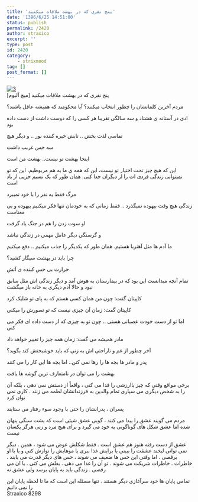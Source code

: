 ```yaml
---
title: 'پنج نفری که در بهشت ملاقات میکنید'
date: '1396/6/25 14:51:00'
status: publish
permalink: /2420
author: straxico
excerpt: ''
type: post
id: 2420
category:
    - strixmood
tag: []
post_format: []
---
```

[![3](../../uploads/2016/11/3-238x300.png)](http://localhost/wp-content/uploads/2016/11/3.png)  
پنج نفری که در بهشت ملاقات میکنید \[میچ آلبوم\]

مردم آخرین کلماتشان را چطور انتخاب میکنند؟ آیا محکومند که همیشه عاقل باشند؟

ادی در آستانه ی هشتاد و سه سالگی تقریبا هر کسی را که دوست داشت از دست داده بود

تماسی لذت بخش .. تابش خیره کننده نور .. و دیگر هیچ

سه حس غریب داشت

اینجا بهشت تو نیست.. بهشت من است

این که هیچ چیز تحت اختیار تو نیست، این که همه ی ما به هم مربوطیم، این که تو نمیتوانی زندگی فردی ات را از دیگران جدا کنی. همان طور که یک نسیم جزیی از باد است

مرگ فقط یه نفر را با خود نمیبرد

زندگی هیچ وقت بیهوده نمیگذرد .. فقط زمانی که به خودمان تنها فکر میکنیم بیهوده و بی معناست

او سوت زدن را هم در جنگ یاد گرفت

و گرسنگی دیگر عامل مهمی در زندگی نباشد

ما آدم ها مثل آهنربا هستیم. همان طور که یکدیگر را جذب میکنیم .. دفع میکنیم

چرا باید در بهشت سیگار کشید؟

حرارت بی حس کننده ی آتش

تمام آنچه میدانست این بود که در بیمارستان به هوش آمد و دیگر زندگی اش مثل سابق نبود و حالا آدم دیگری به خانه باز میگشت

کاپیتان گفت: چون من همان کسی هستم که به پای تو شلیک کرد

کاپیتان گفت: زمان آن چیزی نیست که تو تصورش را میکنی

اما تو از دست خودت عصبانی هستی .. چون تو به چیزی که از دست داده ای فکر می کنی

مادر همیشه می گفت: زمان همه چیز را تغییر خواهد داد

آخر چطور از غم و ناراحتی اش به زنی که باید خوشبختش کند بگوید؟

پدر و مادر ها بچه ها را رها نمی کنن.. اما بچه ها این کار را می کنند

بهشت را می توان در نامتعارف ترین گوشه ها یافت

برخی مواقع وقتی که چیز باارزشی را فدا می کنی ، واقعاً از دستش نمی دهی ، بلکه آن را به شخص دیگری می سپاری تمام والدین به فرزندانشان لطمه می زنند . کاری نمی توان کرد

پسران ، پدرانشان را حتی با وجود سوء رفتار می ستایند

مردم می گویند عشق را پیدا می کنند ، گویی عشق شیئی است که پشت سنگی پنهان شده اما عشق شکل های گوناگونی به خود می گیرد و برای هیچ مرد و زنی هرگز یکسان نیست

عشق از دست رفته هنوز هم عشق است . فقط شکلش عوض می شود ، همین . دیگر نمی توانی لبخند عشقت را ببینی یا برایش غذا ببری یا موهایش را نوازش کنی و یا با او برقصی . اما وقتی این حس ها ضعیف می شوند ، حس های دیگر قدرت می یابند . خاطرات . خاطرات شریکت می شوند . تو آن را غذا می دهی . بغلش می کنی . با ان می رقصی . زندگی باید به پایان برسد ولی عشق نه

تمامی پایان ها خود سرآغازی دیگر هستند . تنها مسئله این است که ما تا لحظه پایان این را نمی دانیم  
Straxico 8298